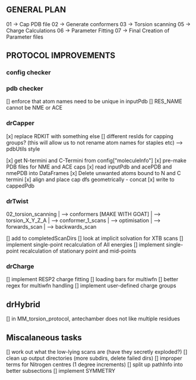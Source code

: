 ## GENERAL PLAN

01 -> Cap PDB file 
02 -> Generate conformers
03 -> Torsion scanning
05 -> Charge Calculations
06 -> Parameter Fitting 
07 -> Final Creation of Parameter files



## PROTOCOL IMPROVEMENTS

### config checker

### pdb checker
[] enforce that atom names need to be unique in inputPdb
[] RES_NAME cannot be NME or ACE

### drCapper
[x] replace RDKIT with something else 
[] different resIds for capping groups? (this will allow us to not rename atom names for staples etc)
--> pdbUtils style

[x] get N-termini and C-Termini from config["moleculeInfo"]
[x] pre-make PDB files for NME and ACE caps
[x] read inputPdb and acePDB and nmePDB into DataFrames
[x] Delete unwanted atoms bound to N and C termini
[x] align and place cap dfs geometrically - concat
[x] write to cappedPdb


### drTwist

02_torsion_scanning
                | --> conformers [MAKE WITH GOAT]
                | --> torsion_X_Y_Z_A 
                                | --> conformer_1_scans
                                                    | --> optimisation
                                                    | --> forwards_scan
                                                    | --> backwards_scan



[] add to completedScanDirs 
[] look at implicit solvation for XTB scans
[] implement single-point recalculation of All energies
[] implement single-point recalculation of stationary point and mid-points

### drCharge
[] implement RESP2 charge fitting
[] loading bars for multiwfn
[] better regex for multiwfn handling
[] implement user-defined charge groups


## drHybrid
[] in MM_torsion_protocol, antechamber does not like multiple residues

## Miscalaneous tasks
[] work out what the low-lying scans are (have they secretly exploded?)
[] clean up output directories (more subdirs, delete failed dirs)
[] improper terms for Nitrogen centres (1 degree increments)
[] split up pathInfo into better subsections
[] implement SYMMETRY
